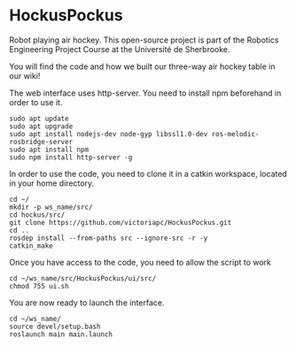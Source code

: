 # HockusPockus
Robot playing air hockey.
This open-source project is part of the Robotics Engineering Project Course at the Université de Sherbrooke.

You will find the code and how we built our three-way air hockey table in our wiki!

The web interface uses http-server. You need to install npm beforehand in order to use it.

    sudo apt update
    sudo apt upgrade
    sudo apt install nodejs-dev node-gyp libssl1.0-dev ros-melodic-rosbridge-server
	sudo apt install npm
	sudo npm install http-server -g

In order to use the code, you need to clone it in a catkin workspace, located in your home directory.

    cd ~/
    mkdir -p ws_name/src/
    cd hockus/src/
    git clone https://github.com/victoriapc/HockusPockus.git
    cd ..
    rosdep install --from-paths src --ignore-src -r -y
    catkin_make

Once you have access to the code, you need to allow the script to work

    cd ~/ws_name/src/HockusPockus/ui/src/
    chmod 755 ui.sh

You are now ready to launch the interface.

    cd ~/ws_name/
    source devel/setup.bash
    roslaunch main main.launch

